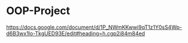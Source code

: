 # OOP-Project
https://docs.google.com/document/d/1P_NWmKKwwi9qT1z1Y0sS4Wp-d6B3wx1lo-TkgUED93E/edit#heading=h.cgp2i84m84ed
